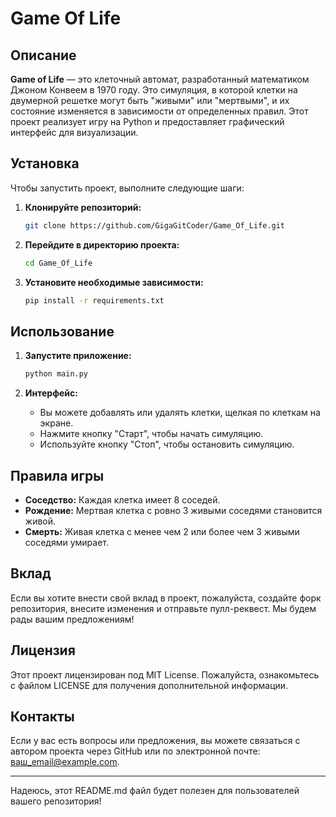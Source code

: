 # Game Of Life

## Описание

**Game of Life** — это клеточный автомат, разработанный математиком Джоном Конвеем в 1970 году. Это симуляция, в которой клетки на двумерной решетке могут быть "живыми" или "мертвыми", и их состояние изменяется в зависимости от определенных правил. Этот проект реализует игру на Python и предоставляет графический интерфейс для визуализации.

## Установка

Чтобы запустить проект, выполните следующие шаги:

1. **Клонируйте репозиторий:**

   ```bash
   git clone https://github.com/GigaGitCoder/Game_Of_Life.git
   ```

2. **Перейдите в директорию проекта:**

   ```bash
   cd Game_Of_Life
   ```

3. **Установите необходимые зависимости:**

   ```bash
   pip install -r requirements.txt
   ```

## Использование

1. **Запустите приложение:**

   ```bash
   python main.py
   ```

2. **Интерфейс:**
   - Вы можете добавлять или удалять клетки, щелкая по клеткам на экране.
   - Нажмите кнопку "Старт", чтобы начать симуляцию.
   - Используйте кнопку "Стоп", чтобы остановить симуляцию.

## Правила игры

- **Соседство:** Каждая клетка имеет 8 соседей.
- **Рождение:** Мертвая клетка с ровно 3 живыми соседями становится живой.
- **Смерть:** Живая клетка с менее чем 2 или более чем 3 живыми соседями умирает.

## Вклад

Если вы хотите внести свой вклад в проект, пожалуйста, создайте форк репозитория, внесите изменения и отправьте пулл-реквест. Мы будем рады вашим предложениям!

## Лицензия

Этот проект лицензирован под MIT License. Пожалуйста, ознакомьтесь с файлом LICENSE для получения дополнительной информации.

## Контакты

Если у вас есть вопросы или предложения, вы можете связаться с автором проекта через GitHub или по электронной почте: [ваш_email@example.com](mailto:ваш_email@example.com).

---

Надеюсь, этот README.md файл будет полезен для пользователей вашего репозитория!
